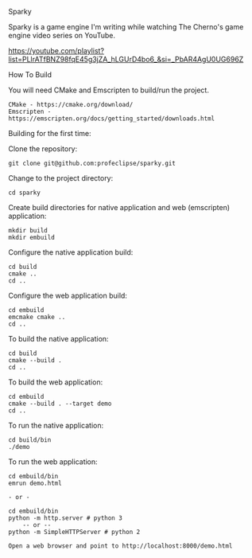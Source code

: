 Sparky

Sparky is a game engine I'm writing while watching The Cherno's game engine video
series on YouTube.

https://youtube.com/playlist?list=PLlrATfBNZ98fqE45g3jZA_hLGUrD4bo6_&si=_PbAR4AgU0UG696Z

How To Build

You will need CMake and Emscripten to build/run the project.

    CMake - https://cmake.org/download/
    Emscripten - https://emscripten.org/docs/getting_started/downloads.html

Building for the first time:

Clone the repository:

    git clone git@github.com:profeclipse/sparky.git

Change to the project directory:

    cd sparky

Create build directories for native application and web (emscripten) application:

    mkdir build
    mkdir embuild

Configure the native application build:

    cd build
    cmake ..
    cd ..

Configure the web application build:

    cd embuild
    emcmake cmake ..
    cd ..

To build the native application:

    cd build
    cmake --build .
    cd ..

To build the web application:

    cd embuild
    cmake --build . --target demo
    cd ..

To run the native application:

    cd build/bin
    ./demo

To run the web application:

    cd embuild/bin
    emrun demo.html

    - or -
    
    cd embuild/bin
    python -m http.server # python 3
        -- or --
    python -m SimpleHTTPServer # python 2

    Open a web browser and point to http://localhost:8000/demo.html

